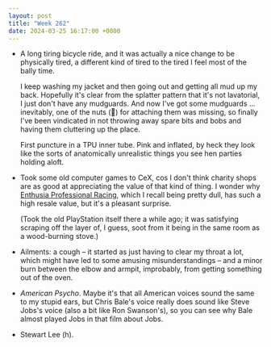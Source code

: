 ```yaml
---
layout: post
title: "Week 262"
date: 2024-03-25 16:17:00 +0000
---
```


- A long tiring bicycle ride, and it was actually a nice change to be physically tired,
  a different kind of tired to the tired I feel most of the bally time.

  I keep washing my jacket and then going out and getting all mud up my back.
  Hopefully it's clear from the splatter pattern that it's not lavatorial, I just don't have any mudguards.
  And now I've got some mudguards ... inevitably, one of the nuts (🔩) for attaching them was missing,
  so finally I've been vindicated in not throwing away spare bits and bobs and having them cluttering up the place.

  First puncture in a TPU inner tube. Pink and inflated,
  by heck they look like the sorts of anatomically unrealistic things you see hen parties holding aloft. 

- Took some old computer games to CeX,
  cos I don't think charity shops are as good at appreciating the value of that kind of thing. 
  I wonder why [Enthusia Professional Racing](https://uk.webuy.com/product-detail/?id=4012927026571),
  which I recall being pretty dull, has such a high resale value, but it's a pleasant surprise.

  (Took the old PlayStation itself there a while ago; it was satisfying scraping off the layer of,
  I guess, soot from it being in the same room as a wood-burning stove.)

- Ailments: a cough – it started as just having to clear my throat a lot,
  which might have led to some amusing misunderstandings – and a minor burn between the elbow and armpit,
  improbably, from getting something out of the oven.

- <cite>American Psycho</cite>.
  Maybe it's that all American voices sound the same to my stupid ears,
  but Chris Bale's voice really does sound like Steve Jobs's voice (also a bit like Ron Swanson's),
  so you can see why Bale almost played Jobs in that film about Jobs.

- Stewart Lee (h).
